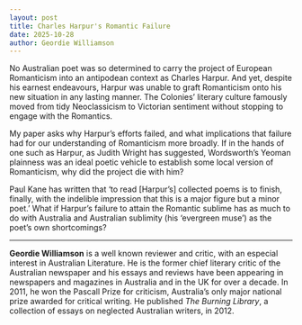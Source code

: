 ```yaml
---
layout: post
title: Charles Harpur's Romantic Failure
date: 2025-10-28
author: Geordie Williamson
---
```


No Australian poet was so determined to carry the project of European Romanticism into an antipodean context as Charles Harpur. And yet, despite his earnest endeavours, Harpur was unable to graft Romanticism onto his new situation in any lasting manner. The Colonies’ literary culture famously moved from tidy Neoclassicism to Victorian sentiment without stopping to engage with the Romantics.

My paper asks why Harpur’s efforts failed, and what implications that failure had for our understanding of Romanticism more broadly. If in the hands of one such as Harpur, as Judith Wright has suggested, Wordsworth’s Yeoman plainness was an ideal poetic vehicle to establish some local version of Romanticism, why did the project die with him?

Paul Kane has written that ‘to read \[Harpur’s\] collected poems is to finish, finally, with the indelible impression that this is a major figure but a minor poet.’ What if Harpur’s failure to attain the Romantic sublime has as much to do with Australia and Australian sublimity (his ‘evergreen muse’) as the poet’s own shortcomings?

---

**Geordie Williamson** is a well known reviewer and critic, with an especial interest in Australian Literature. He is the former chief literary critic of the Australian newspaper and his essays and reviews have been appearing in newspapers and magazines in Australia and in the UK for over a decade. In 2011, he won the Pascall Prize for criticism, Australia’s only major national prize awarded for critical writing. He published *The Burning Library*, a collection of essays on neglected Australian writers, in 2012.